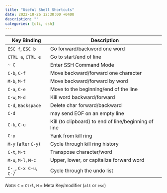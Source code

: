 ```yaml
---
title: "Useful Shell Shortcuts"
date: 2022-10-26 12:30:00 +0400
description: ""
categories: [cli, ssh]
---
```


| Key Binding |	Description |
| --- | --- |
| `ESC f`, `ESC b` |  Go forward/backword one word |
| `CTRL a`, `CTRL e` |Go to start/end of line| 
| `~ C`| Enter SSH Command Mode|
| `C-b`, `C-f` | Move backward/forward one character|
| `M-b`, `M-f` | Move backward/forward by word|
| `C-a`, `C-e` | Move to the beginning/end of the line|
| `C-w`, `M-d` | Kill word backward/forward|
| `C-d`, `Backspace` | Delete char forward/backward |
| `C-d` | may send EOF on an empty line|
|`C-k`, `C-u`|	Kill (to clipboard) to end of line/beginning of line|
|`C-y`|	Yank from kill ring|
|`M-y` (after `C-y`) | Cycle through kill ring history|
|`C-t`, `M-t`| Transpose character/word|
|`M-u`, `M-l`, `M-c`	| Upper, lower, or capitalize forward word|
|`C-_`, `C-x C-u`, `C-/` | Cycle through the undo list|

*Note*: `C` = `Ctrl`, `M` = Meta Key/modifier (`alt` or `esc`)